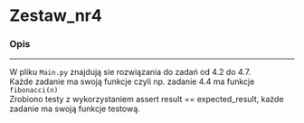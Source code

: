 
# Zestaw_nr4

### Opis

---
W pliku `Main.py` znajdują sie rozwiązania do zadań od 4.2 do 4.7. <br>
Każde zadanie ma swoją funkcje czyli np. zadanie 4.4 ma funkcje `fibonacci(n)` <br>
Zrobiono testy z wykorzystaniem assert result == expected_result, każde zadanie ma swoją funkcje testową.   
